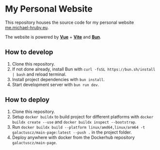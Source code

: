 # My Personal Website

This repository houses the source code for my personal website [me.michael-hruby.eu](https://me.michael-hruby.eu).

The website is powered by **[Vue](https://vuejs.org/)** + **[Vite](https://vite.dev/)** and **[Bun](https://bun.sh/)**.

## How to develop

1. Clone this repository.
2. If not done already, install Bun with `curl -fsSL https://bun.sh/install | bash` and reload terminal.
3. Install project dependencies with `bun install`.
4. Start development server with `bun run dev`.

## How to deploy

1. Clone this repository.
2. Setup `docker buildx` to build project for different platforms with `docker buildx create --use` and `docker buildx inspect --bootstrap`.
3. Run `docker buildx build --platform linux/amd64,linux/arm64 -t galactuscz/main-page:latest --push .` in the project folder.
4. Deploy anywhere with docker from the Dockerhub repository `galactuscz/main-page`.
